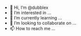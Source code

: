 - 👋 Hi, I’m @dubblex
- 👀 I’m interested in ...
- 🌱 I’m currently learning ...
- 💞️ I’m looking to collaborate on ...
- 📫 How to reach me ...

<!---
dubblex/dubblex is a ✨ special ✨ repository because its `README.md` (this file) appears on your GitHub profile.
You can click the Preview link to take a look at your changes.
--->
